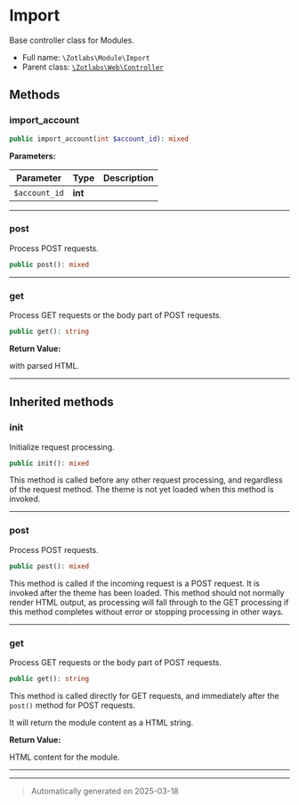 
# Import

Base controller class for Modules.



* Full name: `\Zotlabs\Module\Import`
* Parent class: [`\Zotlabs\Web\Controller`](../Web/Controller.md)




## Methods


### import_account



```php
public import_account(int $account_id): mixed
```








**Parameters:**

| Parameter | Type | Description |
|-----------|------|-------------|
| `$account_id` | **int** |  |





***

### post

Process POST requests.

```php
public post(): mixed
```












***

### get

Process GET requests or the body part of POST requests.

```php
public get(): string
```









**Return Value:**

with parsed HTML.




***


## Inherited methods


### init

Initialize request processing.

```php
public init(): mixed
```

This method is called before any other request processing, and
regardless of the request method. The theme is not yet loaded when
this method is invoked.










***

### post

Process POST requests.

```php
public post(): mixed
```

This method is called if the incoming request is a POST request. It is
invoked after the theme has been loaded. This method should not normally
render HTML output, as processing will fall through to the GET processing
if this method completes without error or stopping processing in other
ways.










***

### get

Process GET requests or the body part of POST requests.

```php
public get(): string
```

This method is called directly for GET requests, and immediately after the
`post()` method for POST requests.

It will return the module content as a HTML string.







**Return Value:**

HTML content for the module.




***


***
> Automatically generated on 2025-03-18
